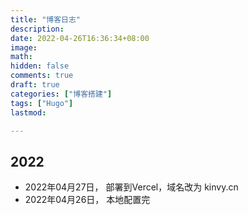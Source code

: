 ```yaml
---
title: "博客日志"
description: 
date: 2022-04-26T16:36:34+08:00
image: 
math: 
hidden: false
comments: true
draft: true
categories: ["博客搭建"]
tags: ["Hugo"]
lastmod:

---
```




## 2022

- 2022年04月27日， 部署到Vercel，域名改为 kinvy.cn
- 2022年04月26日， 本地配置完











